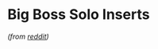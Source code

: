 # Big Boss Solo Inserts
*(from [reddit](https://www.reddit.com/r/DnDBehindTheScreen/comments/6gveal/big_boss_solo_inserts_or_plug_and_play_features/))*

